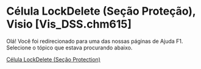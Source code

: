 
# Célula LockDelete (Seção Proteção), Visio [Vis_DSS.chm615]

Olá! Você foi redirecionado para uma das nossas páginas de Ajuda F1. Selecione o tópico que estava procurando abaixo.

[Célula LockDelete (Seção Protection)](http://msdn.microsoft.com/library/596c62b7-8d42-1854-d709-592db09a6a84%28Office.15%29.aspx)
